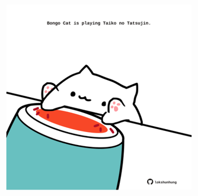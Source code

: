 <!-- built at 10/02/2021, 07:01:51 UTC -->
<p align="center">
  <img width="500" height="500" src="./ReadmeImage.svg">
</p>
